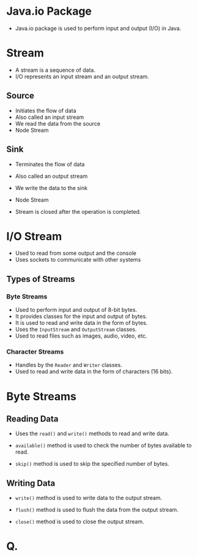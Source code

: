 # Java.io Package
- Java.io package is used to perform input and output (I/O) in Java.

# Stream
- A stream is a sequence of data.
- I/O represents an input stream and an output stream.
  
## Source
- Initiates the flow of data
- Also called an input stream
- We read the data from the source
- Node Stream

## Sink
- Terminates the flow of data
- Also called an output stream
- We write the data to the sink
- Node Stream

- Stream is closed after the operation is completed.

# I/O Stream
- Used to read from some output and the console
- Uses sockets to communicate with other systems

## Types of Streams

### Byte Streams
- Used to perform input and output of 8-bit bytes.
- It provides classes for the input and output of bytes.
- It is used to read and write data in the form of bytes.
- Uses the `InputStream` and `OutputStream` classes.
- Used to read files such as images, audio, video, etc.

### Character Streams
- Handles by the `Reader` and `Writer` classes.
- Used to read and write data in the form of characters (16 bits).


# Byte Streams

## Reading Data

- Uses the `read()` and `write()` methods to read and write data.

- `available()` method is used to check the number of bytes available to read.

- `skip()` method is used to skip the specified number of bytes.

## Writing Data

- `write()` method is used to write data to the output stream.

- `flush()` method is used to flush the data from the output stream.

- `close()` method is used to close the output stream.


# Q. 